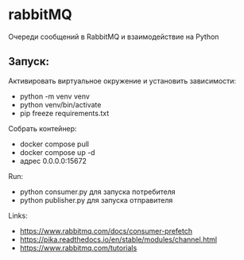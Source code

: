 # rabbitMQ

Очереди сообщений в RabbitMQ и взаимодействие на Python

## Запуск:

Активировать виртуальное окружение и установить зависимости:

- python -m venv venv
- python venv/bin/activate
- pip freeze requirements.txt

Собрать контейнер:

- docker compose pull
- docker compose up -d
- адрес 0.0.0.0:15672

Run:

- python consumer.py для запуска потребителя
- python publisher.py для запуска отправителя


Links:
- https://www.rabbitmq.com/docs/consumer-prefetch
- https://pika.readthedocs.io/en/stable/modules/channel.html
- https://www.rabbitmq.com/tutorials
